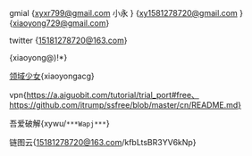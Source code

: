 gmial  {xyxr799@gmail.com  小永 } {xy1581278720@gmail.com } {xiaoyong729@gmail.com}

twitter {15181278720@163.com}

{xiaoyong@)!*}

[领域少女](http://bbs.swfuli.com/){xiaoyongacg}



vpn{https://a.aiguobit.com/tutorial/trial_port#free、https://github.com/itrump/ssfree/blob/master/cn/README.md}



吾爱破解{xywu/`***Wapj***`}

链图云{15181278720@163.com/kfbLtsBR3YV6kNp}

